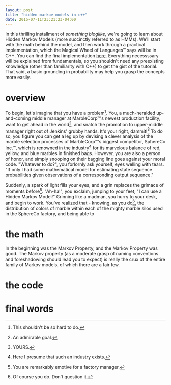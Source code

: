 ```yaml
---
layout: post
title: "hidden markov models in c++"
date: 2015-07-11T23:21:23-04:00
---
```


In this thrilling installment of *something bloglike*, we're going to learn
about Hidden Markov Models (more succinctly referred to as HMMs). We'll
start with the math behind the model, and then work through a practical
implementation, which the Magical Wheel of Languages™ says will be in C++.
You can find the final implementation
[here](https://github.com/wbthomason/crouchingtigerhiddenmarkov).
Everything necessssary will be explained from fundamentals, so you shouldn't
need any preexisting knowledge (other than familiarity with C++) to get the gist
of the tutorial.
That said, a basic grounding in probability may help you grasp the concepts more
easily.
<!--more-->


# overview
To begin, let's imagine that you have a problem[^1].
You, a much-heralded up-and-coming middle manager at MarbleCorp™'s newest production facility,
want to get ahead in the world[^2], and snatch the promotion to upper-middle manager right out of 
Jenkins' grubby hands. It's your right, dammit![^3]
To do so, you figure you can get a leg up by devising a clever analysis of the marble selection
processes of MarbleCorp™'s biggest competitor, SphereCo Inc.™, which is renowned in the industry[^4]
for its marvelous balance of red, yellow, and blue marbles in finished bags.
However, you are also a person of honor, and simply snooping on their bagging line goes against your moral code.
"Whatever to do?", you forlornly ask yourself, eyes welling with tears.
"If only I had some mathematical model for estimating state sequence probabilities given observations of a corresponding output sequence."

Suddenly, a spark of light fills your eyes, and a grin replaces the grimace of moments before[^5].
"Ah-ha!", you exclaim, jumping to your feet, "I can use a Hidden Markov Model!"
Grinning like a madman, you hurry to your desk, and begin to work.
You've realized that - knowing, as you do[^6], the distribution of colors of marble within each of the mighty
marble silos used in the SphereCo factory, and being able to 



# the math
In the beginning was the Markov Property, and the Markov Property was good.
The Markov property (as a moderate grasp of naming conventions and foreshadowing should lead you to expect)
is really the crux of the entire family of Markov models, of which there are a fair few.

# the code

# final words
[^1]: This shouldn't be so hard to do.
[^2]: An admirable goal.
[^3]: YOURS.
[^4]: Here I presume that such an industry exists.
[^5]: You are remarkably emotive for a factory manager.
[^6]: Of course you do. Don't question it.
